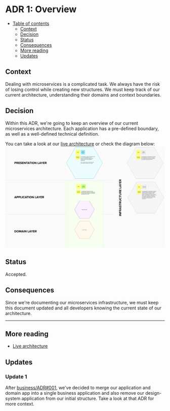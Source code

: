 # ADR 1: Overview

* [Table of contents](#)
  * [Context](#context)
  * [Decision](#decision)
  * [Status](#status)
  * [Consequences](#consequences)
  * [More reading](#more-reading)
  * [Updates](#updates)

## Context

Dealing with microservices is a complicated task. We always have the risk of losing control while creating new structures. We must keep track of our current architecture, understanding their domains and context boundaries.

## Decision

Within this ADR, we're going to keep an overview of our current microservices architecture. Each application has a pre-defined boundary, as well as a well-defined technical definition.

You can take a look at our [live architecture](https://app.mural.co/t/d4c6342/m/d4c6342/1602612797113/5836de51b220fa5ebc8cefd7ad0f161125610524) or check the diagram below:
![Diagram showing our microservices architecture](assets/001-overview/diagram.png)

## Status

Accepted.

## Consequences

Since we're documenting our microservices infrastructure, we must keep this document updated and all developers knowing the current state of our architecture.

---

## More reading

* [Live architecture](https://app.mural.co/t/d4c6342/m/d4c6342/1602612797113/5836de51b220fa5ebc8cefd7ad0f161125610524)

## Updates

### Update 1

After [business/ADR#001](../business/001-reducing-initial-complexity.md), we've decided to merge our application and domain app into a single business application and also remove our design-system application from our initial structure. Take a look at that ADR for more context.
